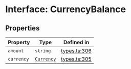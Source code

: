 # Interface: CurrencyBalance

## Properties

| Property | Type | Defined in |
| ------ | ------ | ------ |
| `amount` | `string` | [types.ts:306](https://github.com/monerium/js-monorepo/blob/main/packages/sdk/src/types.ts#L306) |
| `currency` | [`Currency`](/docs/packages/sdk/enumerations/Currency.md) | [types.ts:305](https://github.com/monerium/js-monorepo/blob/main/packages/sdk/src/types.ts#L305) |
